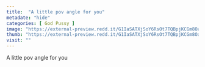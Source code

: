```yaml
---
title:  "A little pov angle for you"
metadate: "hide"
categories: [ God Pussy ]
image: "https://external-preview.redd.it/G1IaSATXjSoY6RsOt7TQBpjKCGm8OavMdUa5Ovho5Mc.jpg?auto=webp&s=790b32e72c8112e680925f835735f0a678e5a7df"
thumb: "https://external-preview.redd.it/G1IaSATXjSoY6RsOt7TQBpjKCGm8OavMdUa5Ovho5Mc.jpg?width=1080&crop=smart&auto=webp&s=7863640434b59d7d2a2445ab6b5a94213d9c511b"
visit: ""
---
```

A little pov angle for you
